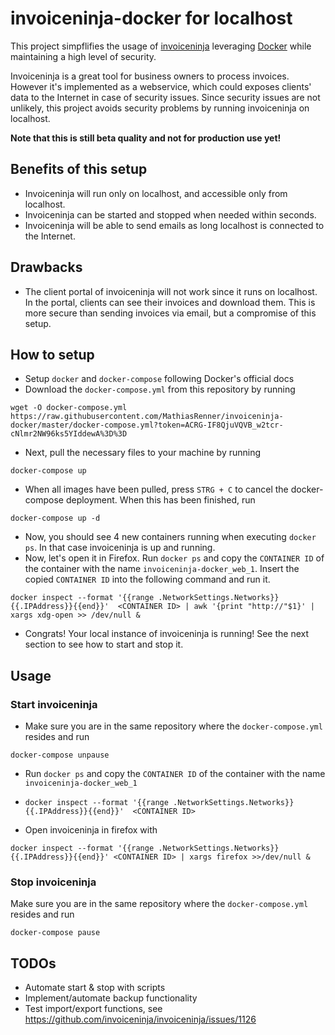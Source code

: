 # invoiceninja-docker for localhost
This project simpflifies the usage of [invoiceninja](https://github.com/invoiceninja/invoiceninja) leveraging [Docker](http://docker.com/) while maintaining a high level of security. 

Invoiceninja is a great tool for business owners to process invoices. However it's implemented as a webservice, which could exposes clients' data to the Internet in case of security issues. Since security issues are not unlikely, this project avoids security problems by running invoiceninja on localhost.

**Note that this is still beta quality and not for production use yet!**

Benefits of this setup
-----------
- Invoiceninja will run only on localhost, and accessible only from localhost.
- Invoiceninja can be started and stopped when needed within seconds.
- Invoiceninja will be able to send emails as long localhost is connected to the Internet.


Drawbacks
------------
- The client portal of invoiceninja will not work since it runs on localhost. In the portal, clients can see their invoices and download them. This is more secure than sending invoices via email, but a compromise of this setup.


How to setup
---------------
- Setup `docker` and `docker-compose` following Docker's official docs
- Download the `docker-compose.yml` from this repository by running
```
wget -O docker-compose.yml https://raw.githubusercontent.com/MathiasRenner/invoiceninja-docker/master/docker-compose.yml?token=ACRG-IF8QjuVQVB_w2tcr-cNlmr2NW96ks5YIddewA%3D%3D
```
- Next, pull the necessary files to your machine by running
```
docker-compose up
```
- When all images have been pulled, press `STRG + C` to cancel the docker-compose deployment. When this has been finished, run
```
docker-compose up -d
```
- Now, you should see 4 new containers running when executing `docker ps`. In that case invoiceninja is up and running.
- Now, let's open it in Firefox. Run `docker ps` and copy the `CONTAINER ID` of the container with the name `invoiceninja-docker_web_1`. Insert the copied `CONTAINER ID` into the following command and run it.
```
docker inspect --format '{{range .NetworkSettings.Networks}}{{.IPAddress}}{{end}}'  <CONTAINER ID> | awk '{print "http://"$1}' | xargs xdg-open >> /dev/null &
```
- Congrats! Your local instance of invoiceninja is running! See the next section to see how to start and stop it.

Usage
--------------

### Start invoiceninja
- Make sure you are in the same repository where the `docker-compose.yml` resides and run

```
docker-compose unpause
```
- Run `docker ps` and copy the `CONTAINER ID` of the container with the name `invoiceninja-docker_web_1`
- `docker inspect --format '{{range .NetworkSettings.Networks}}{{.IPAddress}}{{end}}'  <CONTAINER ID>`

- Open invoiceninja in firefox with
```
docker inspect --format '{{range .NetworkSettings.Networks}}{{.IPAddress}}{{end}}' <CONTAINER ID> | xargs firefox >>/dev/null &
```

### Stop invoiceninja
Make sure you are in the same repository where the `docker-compose.yml` resides and run
```
docker-compose pause
```

TODOs
------------
- Automate start & stop with scripts
- Implement/automate backup functionality
- Test import/export functions, see https://github.com/invoiceninja/invoiceninja/issues/1126
